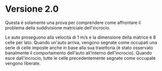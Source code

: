 # Versione 2.0

Questa è solamente una prova per comprendere come affrontare il problema della suddivisione matriciale dell'incrocio.

Le auto proseguono alla velocità di 1 m/s e la dimensione della matrice è 8 celle per lato. Quando un'auto arriva,
vengono segnate come occupati una serie di celle imposte anche in base alla sua traiettoria (è stato osservato banalmente
il comportamento dell'auto all'interno dell'incrocio). Quando esce dall'incrocio, tutte le celle precedentemente segnate come
occupate vengono liberate. 